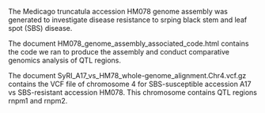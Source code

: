 The Medicago truncatula accession HM078 genome assembly was generated to investigate disease resistance to srping black stem and leaf spot (SBS) disease. 

The document HM078_genome_assembly_associated_code.html contains the code we ran to produce the assembly and conduct comparative genomics analysis of QTL regions. 

The document SyRI_A17_vs_HM78_whole-genome_alignment.Chr4.vcf.gz contains the VCF file of chromosome 4 for SBS-susceptible accession A17 vs SBS-resistant accession HM078. This chromosome contains QTL regions rnpm1 and rnpm2. 
